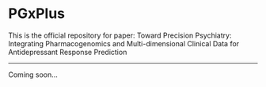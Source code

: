 # PGxPlus
This is the official repository for paper: Toward Precision Psychiatry: Integrating Pharmacogenomics and Multi-dimensional Clinical Data for Antidepressant Response Prediction

---
Coming soon...

